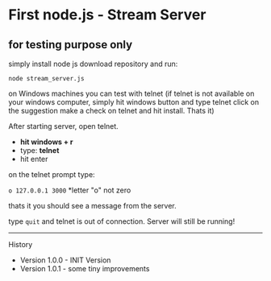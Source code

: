 # First node.js - Stream Server
## for testing purpose only

simply install node js download repository and run:

<code>node stream_server.js</code>

on Windows machines you can test with telnet 
(if telnet is not available on your windows computer, simply hit windows button and type telnet click on the suggestion make a check on telnet and hit install. Thats it)

After starting server, open telnet.

- <strong>hit windows + r</strong>
- type: <strong>telnet</strong> 
- hit enter

on the telnet prompt type:

<code>o 127.0.0.1 3000</code>
*letter "o" not zero

thats it you should see a message from the server.

type <code>quit</code> and telnet is out of connection.
Server will still be running!

**********************

History
- Version 1.0.0 - INIT Version
- Version 1.0.1 - some tiny improvements
